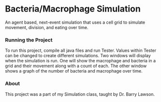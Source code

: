 # Bacteria/Macrophage Simulation

An agent based, next-event simulation that uses a cell grid to simulate movement, division, and eating over time.

### Running the Project

To run this project, compile all java files and run Tester.  Values within Tester can be changed to create different simulations.
Two windows will display when the simulation is run. One will show the macrophage and bacteria in a grid and their movement along with a count of each. The other window shows a graph of the number of bacteria and macrophage over time.

### About

This project was a part of my Simulation class, taught by Dr. Barry Lawson.
